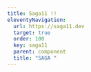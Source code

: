 ```yaml
---
title: Saga11 !!
eleventyNavigation:
  url: https://saga11.dev
  target: true
  order: 100
  key: saga11
  parent: component
  title: "SAGA "
---
```

